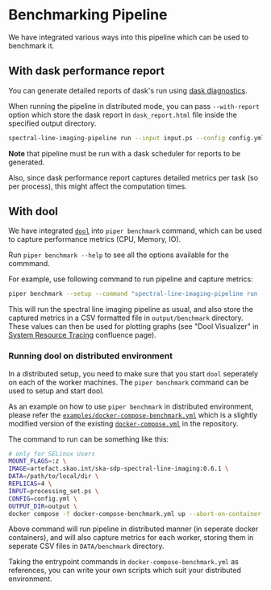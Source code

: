 # Benchmarking Pipeline

We have integrated various ways into this pipeline which can be used to benchmark it.

## With dask performance report

You can generate detailed reports of dask's run using [dask diagnostics](https://docs.dask.org/en/stable/diagnostics-distributed.html#diagnostics-distributed).

When running the pipeline in distributed mode, you can pass `--with-report` option which store the dask report in `dask_report.html` file inside the specified output directory.

```bash
spectral-line-imaging-pipeline run --input input.ps --config config.yml --output-path output/benchmark --dask-scheduler localhost:8786 --with-report
```

**Note** that pipeline must be run with a dask scheduler for reports to be generated.

Also, since dask performance report captures detailed metrics per task (so per process), this might affect the computation times.

## With dool

We have integrated [`dool`](https://github.com/scottchiefbaker/dool/tree/master) into `piper benchmark` command, which can be used to capture performance metrics (CPU, Memory, IO).

Run `piper benchmark --help` to see all the options available for the commmand.

For example, use following command to run pipeline and capture metrics:

```bash
piper benchmark --setup --command "spectral-line-imaging-pipeline run --input input.ps --config config.yml" --output-path output/benchmark
```

This will run the spectral line imaging pipeline as usual, and also store the captured metrics in a CSV formatted file in `output/benchmark` directory.
These values can then be used for plotting graphs (see "Dool Visualizer" in [System Resource Tracing](https://confluence.skatelescope.org/display/SE/System%27s+resource+tracing+with+dool) confluence page).

### Running dool on distributed environment

In a distributed setup, you need to make sure that you start `dool` seperately on each of the worker machines. The `piper benchmark` command can be used to setup and start dool.

As an example on how to use `piper benchmark` in distributed environment, please refer the [`examples/docker-compose-benchmark.yml`](https://gitlab.com/ska-telescope/sdp/science-pipeline-workflows/ska-sdp-spectral-line-imaging/-/blob/main/examples/docker-compose-benchmark.yml) which is a slightly modified version of the existing [`docker-compose.yml`](https://gitlab.com/ska-telescope/sdp/science-pipeline-workflows/ska-sdp-spectral-line-imaging/-/blob/main/docker-compose.yml)  in the repository.

The command to run can be something like this:

```bash
# only for SELinux Users
MOUNT_FLAGS=:z \
IMAGE=artefact.skao.int/ska-sdp-spectral-line-imaging:0.6.1 \
DATA=/path/to/local/dir \
REPLICAS=4 \
INPUT=processing_set.ps \
CONFIG=config.yml \
OUTPUT_DIR=output \
docker compose -f docker-compose-benchmark.yml up --abort-on-container-exit
```

Above command will run pipeline in distributed manner (in seperate docker containers), and will also capture metrics for each worker, storing them in seperate CSV files in `DATA/benchmark` directory.

Taking the entrypoint commands in `docker-compose-benchmark.yml` as references, you can write your own scripts which suit your distributed environment.
